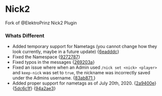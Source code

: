 # Nick2
Fork of @ElektroPrinz Nick2 Plugin

### Whats Different
- Added temporary support for Nametags (you cannot change how they look currently, maybe in a future update) {[6eadddc](https://github.com/KadTheHunter/Nickname/commit/6eadddc250d4e03c990548b82e216de04d5d46a8)}
- Fixed the Namespace {[9272787](https://github.com/KadTheHunter/Nickname/commit/927278741b5dccf4862690ed465aca09a9132f04)}
- Fixed typos in the messages {[269203a](https://github.com/KadTheHunter/Nickname/commit/269203acf25be73c905359c9741d49311af3eec7)}
- Fixed an issue where when an Admin used `/nick set <nick> <player>` and `keep-nick` was set to `true`, the nickname was incorrectly saved under the Admins username. {[83ab871
](https://github.com/KadTheHunter/Nickname/commit/83ab871f0a999cf03eb16b553ecc2271a4449968)}
- Added proper support for nametags as of July 20th, 2020. {[2a9400e](https://github.com/KadTheHunter/Nickname/commit/2a9400e4f5b19a5948ea2ad79696371d2687a7b8)} {[5dc6c1f](https://github.com/KadTheHunter/Nickname/commit/5dc6c1fbcb5aa7626022b42c01d3f3b164e35684)} {[94a2ae3](https://github.com/KadTheHunter/Nickname/commit/94a2ae310a0a0c5f6dbabcafc5ca2af301e0d187)}
